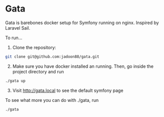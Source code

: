 # Gata
Gata is barebones docker setup for Symfony running on nginx. Inspired by Laravel Sail.

To run...
1. Clone the repository:
```bash  
git clone git@github.com:jadoon88/gata.git 
```    
2. Make sure you have docker installed an running. Then, go inside the project directory and run 
```bash  
./gata up
```  
3. Visit http://gata.local to see the default symfony page

To see what more you can do with ./gata, run
```bash  
./gata
